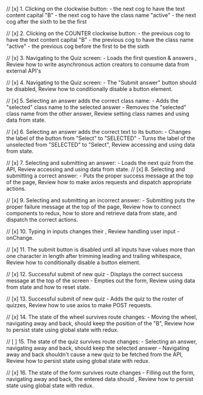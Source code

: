// [x] 1. Clicking on the clockwise button: - the next cog to have the text content capital "B" - the next cog to have the class name "active" - the next cog after the sixth to be the first

// [x] 2. Clicking on the COUNTER clockwise button: - the previous cog to have the text content capital "B" - the previous cog to have the class name "active" - the previous cog before the first to be the sixth

// [x] 3. Navigating to the Quiz screen: - Loads the first question & answers , Review how to write asynchronous action creators to consume data from external API's

// [x] 4. Navigating to the Quiz screen: - The "Submit answer" button should be disabled, Review how to conditionally disable a button element.

// [x] 5. Selecting an answer adds the correct class name: - Adds the "selected" class name to the selected answer - Removes the "selected" class name from the other answer, Review setting class names and using data from state.

// [x] 6. Selecting an answer adds the correct text to its button: - Changes the label of the button from "Select" to "SELECTED" - Turns the label of the unselected from "SELECTED" to "Select", Review accessing and using data from state.

// [x] 7. Selecting and submitting an answer: - Loads the next quiz from the API, Review accessing and using data from state.
// [x] 8. Selecting and submitting a correct answer: - Puts the proper success message at the top of the page, Review how to make axios requests and dispatch appropriate actions.

// [x] 9. Selecting and submitting an incorrect answer: - Submitting puts the proper failure message at the top of the page, Review how to connect components to redux, how to store and retrieve data from state, and dispatch the correct actions.

// [x] 10. Typing in inputs changes their , Review handling user input - onChange.

// [x] 11. The submit button is disabled until all inputs have values more than one character in length after trimming leading and trailing whitespace, Review how to conditionally disable a button element.

// [x] 12. Successful submit of new quiz - Displays the correct success message at the top of the screen - Empties out the form, Review using data from state and how to reset state.

// [x] 13. Successful submit of new quiz - Adds the quiz to the roster of quizzes, Review how to use axios to make POST requests.

// [x] 14. The state of the wheel survives route changes: - Moving the wheel, navigating away and back, should keep the position of the "B", Review how to persist state using global state with redux.

// [ ] 15. The state of the quiz survives route changes: - Selecting an answer, navigating away and back, should keep the selected answer - Navigating away and back shouldn't cause a new quiz to be fetched from the API, Review how to persist state using global state with redux.

// [x] 16. The state of the form survives route changes - Filling out the form, navigating away and back, the entered data should , Review how to persist state using global state with redux.
